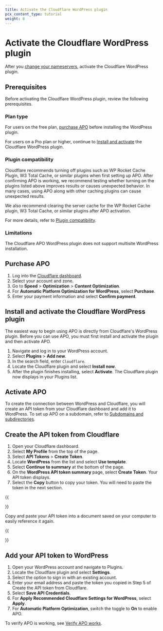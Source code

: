 ```yaml
---
title: Activate the Cloudflare WordPress plugin
pcx_content_type: tutorial
weight: 8
---
```


# Activate the Cloudflare WordPress plugin

After you [change your nameservers](/automatic-platform-optimization/get-started/change-nameservers/), activate the Cloudflare WordPress plugin.

## Prerequisites

Before activating the Cloudflare WordPress plugin, review the following prerequisites.

### Plan type

For users on the free plan, [purchase APO](#purchase-apo) before installing the WordPress plugin. 

For users on a Pro plan or higher, continue to [Install and activate](#install-and-activate-the-cloudflare-wordpress-plugin) the Cloudflare WordPress plugin.

### Plugin compatibility

Cloudflare recommends turning off plugins such as WP Rocket Cache Plugin, W3 Total Cache, or similar plugins when first setting up APO. After confirming APO is working, we recommend testing whether turning on the plugins listed above improves results or causes unexpected behavior. In many cases, using APO along with other caching plugins can cause unexpected results.

We also recommend clearing the server cache for the WP Rocket Cache plugin, W3 Total Cache, or similar plugins after APO activation.

For more details, refer to [Plugin compatibility](/automatic-platform-optimization/about/plugin-compatibility/).

### Limitations

The Cloudflare APO WordPress plugin does not support multisite WordPress installation.

## Purchase APO

1.  Log into the [Cloudflare dashboard](https://dash.cloudflare.com).
2.  Select your account and zone.
3.  Go to **Speed** > **Optimization** > **Content Optimization**.
4.  For **Automatic Platform Optimization for WordPress**, select **Purchase**.
5.  Enter your payment information and select **Confirm payment**.

## Install and activate the Cloudflare WordPress plugin

The easiest way to begin using APO is directly from Cloudflare's WordPress plugin. Before you can use APO, you must first install and activate the plugin and then activate APO.

1.  Navigate and log in to your WordPress account.
2.  Select **Plugins** > **Add new**.
3.  In the search field, enter `Cloudflare`.
4.  Locate the Cloudflare plugin and select **Install now**.
5.  After the plugin finishes installing, select **Activate**. The Cloudflare plugin now displays in your Plugins list.

## Activate APO

To create the connection between WordPress and Cloudflare, you will create an API token from your Cloudflare dashboard and add it to WordPress. To set up APO on a subdomain, refer to [Subdomains and subdirectories](/automatic-platform-optimization/reference/subdomain-subdirectories/).

## Create the API token from Cloudflare

1.  Open your Cloudflare dashboard.
2.  Select **My Profile** from the top of the page.
3.  Select **API Tokens** > **Create Token**.
4.  Locate **WordPress** from the list and select **Use template**.
5.  Select **Continue to summary** at the bottom of the page.
6.  On the **WordPress API token summary** page, select **Create Token**. Your API token displays.
7.  Select the **Copy** button to copy your token. You will need to paste the token in the next section.

{{<Aside>}}

Copy and paste your API token into a document saved on your computer to easily reference it again.

{{</Aside>}}

## Add your API token to WordPress

1.  Open your WordPress account and navigate to Plugins.
2.  Locate the Cloudflare plugin and select **Settings**.
3.  Select the option to sign in with an existing account.
4.  Enter your email address and paste the token you copied in Step 5 of Create the API token from Cloudflare.
5.  Select **Save API Credentials**.
6.  For **Apply Recommended Cloudflare Settings for WordPress**, select **Apply**.
7.  For **Automatic Platform Optimization**, switch the toggle to **On** to enable APO.

To verify APO is working, see [Verify APO works](/automatic-platform-optimization/get-started/verify-apo-works/).
